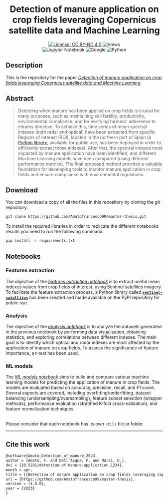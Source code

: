 <div align="center">

# **Detection of manure application on crop fields leveraging Copernicus satellite data and Machine Learning**

[![License: CC BY-NC 4.0](https://img.shields.io/badge/License-CC%20BY--NC%204.0-lightgrey.svg)](https://creativecommons.org/licenses/by-nc/4.0/)
![Views](https://komarev.com/ghpvc/?username=AF99DetectionOfManureApplication&label=Views&color=lightgrey)
<br>
![Jupyter Notebook](https://img.shields.io/badge/JUPYTER-%23FF0000.svg?style=flat&logo=jupyter&logoColor=white&color=critical)
![Google](https://img.shields.io/badge/GOOGLE_EARTH_ENGINE-90EE0?style=flat&logo=google&logoColor=white&color=success)
![Python](https://img.shields.io/badge/PYTHON-0000FF?style=flat&logo=python&logoColor=white&color=informational)

</div>

## **Description**
This is the repository for the paper [*Detection of manure application on crop fields leveraging Copernicus satellite data and Machine Learning*]().

## **Abstract**
> Detecting when manure has been applied on crop fields is crucial for many purposes, such as maintaining soil fertility, productivity, environmental compliance, and for verifying farmers' adherence to nitrates directive. 
To achieve this, time series of mean spectral indexes (both radar and optical) have been extracted from specific Regions of Interest (ROI), located in the northern part of Spain (a [*Python library*](https://pypi.org/project/sentinel-satellites/), available for public use, has been deployed in order to efficiently extract those indexes). 
After that, the spectral indexes most impacted by manure application have been identified, and different Machine Learning models have been compared (using different performance metrics). 
The final proposed method provides a valuable foundation for developing tools to monitor manure application in crop fields and ensure compliance with environmental regulations.

## **Download**
You can download a copy of all the files in this repository by cloning the git repository:

```bash
git clone https://github.com/Amatofrancesco99/master-thesis.git
```

To install the required libraries in order to replicate the different notebooks results you need to run the following command:
```bash
pip install -r requirements.txt
```

## **Notebooks**
### **Features extraction**
The objective of the [*features extraction notebook*](./Notebooks/1-features-extraction/notebook.ipynb) is to extract useful mean indexes values from crop fields of interest, using Sentinel satellites imagery. <br>
To facilitate the feature extraction process, a Python library called [**`sentinel-satellites`**](https://pypi.org/project/sentinel-satellites/) has been created and made available on the PyPI repository for public use.

### **Analysis**
The objective of the [*analysis notebook*](./Notebooks/2-analysis/notebook.ipynb) is to analyze the datasets generated in the previous notebook by performing data visualization, obtaining statistics, and exploring correlations between different indexes. The main goal is to identify which optical and radar indexes are most affected by the application of manure on crop fields. To assess the significance of feature importance, a t-test has been used.

### **ML models**
The [*ML models notebook*](./Notebooks/3-ml-models/notebook.ipynb) aims to build and compare various machine learning models for predicting the application of manure in crop fields. The models are evaluated based on accuracy, precision, recall, and F1 score. Several aspects are covered, including overfitting/underfitting, dataset balancing (undersampling/oversampling), feature subset selection (wrapper methods), performance evaluation (stratified K-fold cross-validation), and feature normalization techniques.
<br><br>

Please consider that each notebook has its own `utils` file or folder.

***
## **Cite this work**
```latex
@software{Amato_Detection_of_manure_2023,
author = {Amato, F. and Dell'Acqua, F. and Marzi, D.},
doi = {10.5281/detection-of-manure-application.1234},
month = apr,
title = {{Detection of manure application on crop fields leveraging Copernicus satellite data and Machine Learning}},
url = {https://github.com/Amatofrancesco99/master-thesis},
version = {1.0.0},
year = {2023}
}
```